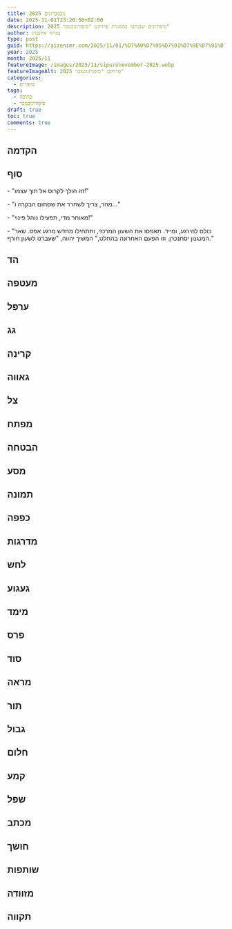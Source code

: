 ```yaml
---
title: נובמברונים 2025
date: 2025-11-01T23:26:56+02:00
description: סיפורונים שנכתבו במסגרת פרויקט "סיפורונובמבר 2025"
author: נמרוד איזנברג
type: post
guid: https://aizenimr.com/2025/11/01/%D7%A0%D7%95%D7%91%D7%9E%D7%91%D7%A8%D7%95%D7%A0%D7%99%D7%9D-2025/
year: 2025
month: 2025/11
featureImage: /images/2025/11/sipuronovember-2025.webp
featureImageAlt: פרויקט "סיפורונובמבר 2025"
categories:
  - סיפורים
tags:
  - כתיבה
  - סיפורונובמבר
draft: true
toc: true
comments: true
---
```

## הקדמה
## סוף
\- "זה הולך לקרוס אל תוך עצמו!"

\- "מהר, צריך לשחרר את שסתום הבקרה ו..."

\- "מאוחר מדי, תפעילו נוהל פינוי!"

\- "כולם להירגע, ומייד. תאפסו את השעון המרכזי, ותתחילו מחדש מרגע אפס. שאר המנגנון יסתנכרן. וזו הפעם האחרונה בהחלט," המשיך יהווה, "שעברנו לשעון חורף."
## הד
## מעטפה
## ערפל
## גג
## קרינה
## גאווה
## צל
## מפתח
## הבטחה
## מסע
## תמונה
## כפפה
## מדרגות
## לחש
## געגוע
## מימד
## פרס
## סוד
## מראה
## תור
## גבול
## חלום
## קמע
## שפל
## מכתב
## חושך
## שותפות
## מזוודה
## תקווה